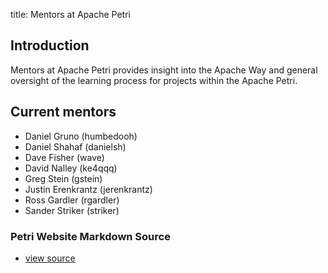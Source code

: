 title: Mentors at Apache Petri
<!-- Licensed under ALv2 -->

## Introduction

Mentors at Apache Petri provides insight into the Apache Way and general oversight of the learning process
for projects within the Apache Petri.

## Current mentors

- Daniel Gruno (humbedooh)
- Daniel Shahaf (danielsh)
- Dave Fisher (wave)
- David Nalley (ke4qqq)
- Greg Stein (gstein)
- Justin Erenkrantz (jerenkrantz)
- Ross Gardler (rgardler)
- Sander Striker (striker)

### Petri Website Markdown Source

- [view source](https://github.com/apache/petri/blob/master/content/pages/mentors.md)
